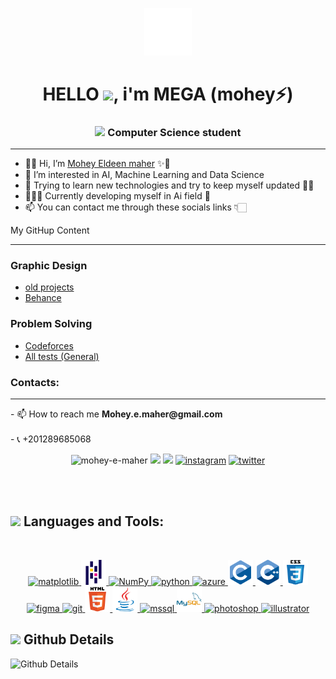 <p align="center"><img src="Pictures/MO--LOGO-3.gif" width=15%></p>
<h1 align="center">HELLO <img src="https://media.giphy.com/media/hvRJCLFzcasrR4ia7z/giphy.gif" width="35">, i'm MEGA (mohey⚡)</h1> 
<h3 align="center"><img src="https://i.pinimg.com/originals/9d/9b/d1/9d9bd13afce1a798d22ecfd9897730ed.gif" width="30"> Computer Science student</h3>
<hr>

- 👋🏻 Hi, I’m <a href="https://www.linkedin.com/in/mohey-e-maher/">Mohey Eldeen maher</a> ✨🌻 <br/> 
- 👀 I’m interested in AI, Machine Learning and Data Science <br/>
- 🌱 Trying to learn new technologies and try to keep myself updated 🤵🏻 <br/>
- 👨🏻‍💻 Currently developing myself in Ai field 📱</br>
- 📫 You can contact me through these socials links 👇🏻  <br><be>

My GitHup Content 
<hr>

<h3>Graphic Design</h3>

   -  [old projects](https://www.instagram.com/mohey_e_maher)
   -  [Behance](https://www.behance.net/mohey_e_maher)

<h3>Problem Solving</h3>

   -  [Codeforces](https://codeforces.com/profile/Mega.)
   -  [All tests (General)](https://github.com/mohey-e-maher/Solving_CPP_problems)
 
<h3 align="left">Contacts:</h3><hr>
- 📫 How to reach me <b>Mohey.e.maher@gmail.com</b><br><br>
- 📞 +201289685068

<p align="center">
<a> <img src="https://komarev.com/ghpvc/?username=mohey-e-maher&label=Profile%20views&color=0e75b6&style=flat" alt="mohey-e-maher" />
<a href="https://www.linkedin.com/in/mohey-e-maher/"><img src="https://img.shields.io/badge/-mohey%20maher-0077B5?style=flat-square&logo=Linkedin&logoColor=white"/></a>
<a href="mailto:mohey.e.maher@gamil.com"><img src="https://img.shields.io/badge/-mohey.e.maher@gamil.com-D14836?style=flat-square&logo=Gmail&logoColor=white"/></a>
<a href="https://www.instagram.com/mohey_eldeen_/" target="_blank"><img src="https://img.shields.io/badge/-mohey Eldeen maher-pink?logo=instagram&textColor=white&style=flat-square" alt="instagram"/></a>
<a href="https://twitter.com/mohey_e_maher" target="_blank"><img src="https://img.shields.io/badge/-Mega✨-blue?logo=twitter&logoColor=white&style=flat-square" alt="twitter"/></a>
</a>

<br><br>
## <img src="https://media2.giphy.com/media/QssGEmpkyEOhBCb7e1/giphy.gif?cid=ecf05e47a0n3gi1bfqntqmob8g9aid1oyj2wr3ds3mg700bl&rid=giphy.gif" width ="25"><b> Languages and Tools:</b>
<br>
<p align="center">
  <a href="https://matplotlib.org/" target="_blank" rel="noreferrer"> <img src="https://github.com/gilbarbara/logos/blob/main/logos/matplotlib-icon.svg" alt="matplotlib" width="40" height="40"/> </a>
 <a href="https://pandas.pydata.org/" target="_blank" rel="noreferrer"> <img src="https://github.com/devicons/devicon/blob/master/icons/pandas/pandas-original.svg" alt="Pandas" width="40" height="40"/> </a>
 <a href="https://numpy.org/" target="_blank" rel="noreferrer"> <img src="https://github.com/gilbarbara/logos/blob/main/logos/numpy.svg" alt="NumPy" width="40" height="40"/> </a>
 <a href="https://www.python.org/" target="_blank" rel="noreferrer"> <img src="https://www.vectorlogo.zone/logos/python/python-icon.svg" alt="python" width="40" height="40"/> </a>
 <a href="https://azure.microsoft.com/en-in/" target="_blank" rel="noreferrer"> <img src="https://www.vectorlogo.zone/logos/microsoft_azure/microsoft_azure-icon.svg" alt="azure" width="40" height="40"/> </a>
<a href="https://www.cprogramming.com/" target="_blank" rel="noreferrer"> <img src="https://raw.githubusercontent.com/devicons/devicon/master/icons/c/c-original.svg" alt="c" width="40" height="40"/> </a>
<a href="https://www.w3schools.com/cpp/" target="_blank" rel="noreferrer"> <img src="https://raw.githubusercontent.com/devicons/devicon/master/icons/cplusplus/cplusplus-original.svg" alt="cplusplus" width="40" height="40"/> </a>
<a href="https://www.w3schools.com/css/" target="_blank" rel="noreferrer"> <img src="https://raw.githubusercontent.com/devicons/devicon/master/icons/css3/css3-original-wordmark.svg" alt="css3" width="40" height="40"/> </a> <a href="https://www.figma.com/" target="_blank" rel="noreferrer"> <img src="https://www.vectorlogo.zone/logos/figma/figma-icon.svg" alt="figma" width="40" height="40"/> </a> <a href="https://git-scm.com/" target="_blank" rel="noreferrer"> <img src="https://www.vectorlogo.zone/logos/git-scm/git-scm-icon.svg" alt="git" width="40" height="40"/> </a> <a href="https://www.w3.org/html/" target="_blank" rel="noreferrer"> <img src="https://raw.githubusercontent.com/devicons/devicon/master/icons/html5/html5-original-wordmark.svg" alt="html5" width="40" height="40"/> </a><a href="https://www.java.com" target="_blank" rel="noreferrer"> <img src="https://raw.githubusercontent.com/devicons/devicon/master/icons/java/java-original.svg" alt="java" width="40" height="40"/> </a> <a href="https://www.microsoft.com/en-us/sql-server" target="_blank" rel="noreferrer"> <img src="https://www.svgrepo.com/show/303229/microsoft-sql-server-logo.svg" alt="mssql" width="40" height="40"/> </a> <a href="https://www.mysql.com/" target="_blank" rel="noreferrer"> <img src="https://raw.githubusercontent.com/devicons/devicon/master/icons/mysql/mysql-original-wordmark.svg" alt="mysql" width="40" height="40"/> </a>
 <a href="https://www.photoshop.com/en" target="_blank" rel="noreferrer"> <img src="https://raw.githubusercontent.com/rdimascio/icons/932c4cf6c9e2031abeca1c164baa0f76785c16fe/icons/color/photoshop.svg" alt="photoshop" width="40" height="40"/> </a><a href="https://www.adobe.com/in/products/illustrator.html" target="_blank" rel="noreferrer"> <img src="https://www.vectorlogo.zone/logos/adobe_illustrator/adobe_illustrator-icon.svg" alt="illustrator" width="40" height="40"/> </a> </p>

</p>

## <img src="https://media.giphy.com/media/iY8CRBdQXODJSCERIr/giphy.gif" width="30px"> Github Details

![Github Details](https://github-profile-summary-cards.vercel.app/api/cards/profile-details?username=mohey-e-maher&theme=github_dark)

